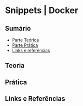 # Snippets | Docker

## Sumário

- [Parte Teórica]()
- [Parte Prática]()
- [Links e referências]()

## Teoria

## Prática

## Links e Referências